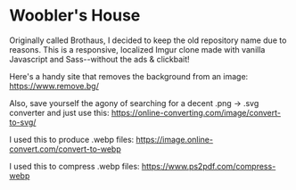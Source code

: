 # Woobler's House

Originally called Brothaus, I decided to keep the old repository name due to reasons. This is a responsive, localized Imgur clone made with vanilla Javascript and Sass--without the ads & clickbait!

Here's a handy site that removes the background from an image:
https://www.remove.bg/

Also, save yourself the agony of searching for a decent .png -> .svg converter and just use this:
https://online-converting.com/image/convert-to-svg/

I used this to produce .webp files:
https://image.online-convert.com/convert-to-webp

I used this to compress .webp files:
https://www.ps2pdf.com/compress-webp
